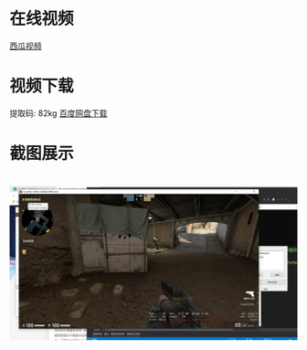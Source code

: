 
# 在线视频
[西瓜视频](https://www.ixigua.com/i6820447200716259844/)

# 视频下载
提取码: 82kg  [百度网盘下载](https://pan.baidu.com/s/1Lix4eLRMqR3E7FyHYehTAA)

# 截图展示
<h1 align="center">
	<img src="demo.jpg">
</h1>




